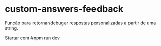 # custom-answers-feedback
Função para retornar/debugar respostas personalizadas a partir de uma string.

Startar com #npm run dev
